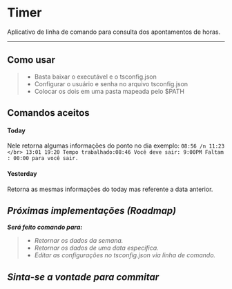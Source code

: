 <i class="icon-clock"></i>Timer
===================


Aplicativo de linha de comando para consulta dos apontamentos de horas. 

----------


<i class="icon-cog"></i>Como usar
-------------


> - Basta baixar o executável e o tsconfig.json 
> - Configurar o usuário e senha no arquivo tsconfig.json 
> - Colocar os dois em uma pasta mapeada pelo $PATH

 <i class="icon-pencil"></i> Comandos aceitos
-------------

#### Today

Nele retorna algumas informações do ponto no dia exemplo:
`08:56 /n
11:23  </br>
13:01
19:20
Tempo trabalhado:08:46
Você deve sair: 9:00PM
Faltam : 00:00 para você sair.`

#### Yesterday

Retorna as mesmas informações do today mas referente a data anterior.

 <i class="icon-upload">Próximas implementações (Roadmap)
-------------

**Será feito comando para:**
> - Retornar os dados da semana.
> - Retornar os dados de uma data específica.
> - Editar as configurações no tsconfig.json via linha de comando.

Sinta-se a vontade para commitar
-------------
